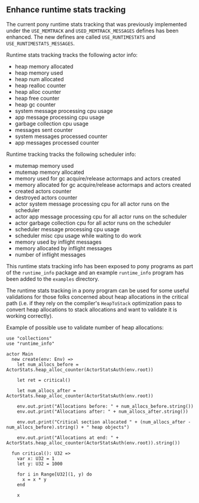 ## Enhance runtime stats tracking

The current pony runtime stats tracking that was previously
implemented under the `USE_MEMTRACK` and `USED_MEMTRACK_MESSAGES`
defines has been enhanced. The new defines are called
`USE_RUNTIMESTATS` and `USE_RUNTIMESTATS_MESSAGES`.

Runtime stats tracking tracks the following actor info:
* heap memory allocated
* heap memory used
* heap num allocated
* heap realloc counter
* heap alloc counter
* heap free counter
* heap gc counter
* system message processing cpu usage
* app message processing cpu usage
* garbage collection cpu usage
* messages sent counter
* system messages processed counter
* app messages processed counter

Runtime tracking tracks the following scheduler info:
* mutemap memory used
* mutemap memory allocated
* memory used for gc acquire/release actormaps and actors created
* memory allocated for gc acquire/release actormaps and actors created
* created actors counter
* destroyed actors counter
* actor system message processing cpu for all actor runs on the scheduler
* actor app message processing cpu for all actor runs on the scheduler
* actor garbage collection cpu for all actor runs on the scheduler
* scheduler message processing cpu usage
* scheduler misc cpu usage while waiting to do work
* memory used by inflight messages
* memory allocated by inflight messages
* number of inflight messages

This runtime stats tracking info has been exposed to pony programs as
part of the `runtime_info` package and an example `runtime_info` program
has been added to the `examples` directory.

The runtime stats tracking in a pony program can be used for some
useful validations for those folks concerned about
heap allocations in the critical path (i.e. if they
rely on the compiler's `HeapToStack` optimization pass
to convert heap allocations to stack allocations and
want to validate it is working correctly).

Example of possible use to validate number of heap allocations:

```pony
use "collections"
use "runtime_info"

actor Main
  new create(env: Env) =>
    let num_allocs_before = ActorStats.heap_alloc_counter(ActorStatsAuth(env.root))

    let ret = critical()

    let num_allocs_after = ActorStats.heap_alloc_counter(ActorStatsAuth(env.root))

    env.out.print("Allocations before: " + num_allocs_before.string())
    env.out.print("Allocations after: " + num_allocs_after.string())

    env.out.print("Critical section allocated " + (num_allocs_after - num_allocs_before).string() + " heap objects")

    env.out.print("Allocations at end: " + ActorStats.heap_alloc_counter(ActorStatsAuth(env.root)).string())

  fun critical(): U32 =>
    var x: U32 = 1
    let y: U32 = 1000

    for i in Range[U32](1, y) do
      x = x * y
    end

    x
```

